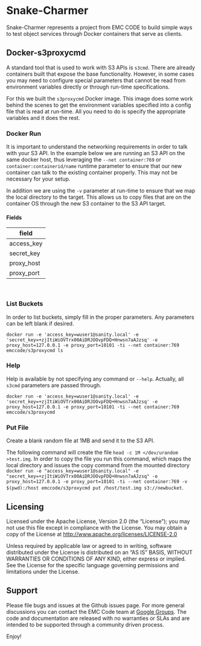 Snake-Charmer
=============
Snake-Charmer represents a project from EMC CODE to build simple ways to test object services through Docker containers that serve as clients.

## Docker-s3proxycmd
A standard tool that is used to work with S3 APIs is ```s3cmd```.  There are already containers built that expose the base functionality.  However, in some cases you may need to configure special parameters that cannot be read from environment variables directly or through run-time specifications.

For this we built the ```s3proxycmd``` Docker image.  This image does some work behind the scenes to get the environment variables specified into a config file that is read at run-time.  All you need to do is specify the appropriate variables and it does the rest.

### Docker Run
It is important to understand the networking requirements in order to talk with your S3 API.  In the example below we are running an S3 API on the same docker host, thus leveraging the ```--net container:769``` or ```container:containerid/name``` runtime parameter to ensure that our new container can talk to the existing container properly.  This may not be necessary for your setup.

In addition we are using the ```-v``` parameter at run-time to ensure that we map the local directory to the target.  This allows us to copy files that are on the container OS through the new S3 container to the S3 API target.

#### Fields

|field|
|-----|
|access_key|
|secret_key|
|proxy_host|
|proxy_port|
<br>

### List Buckets
In order to list buckets, simply fill in the proper parameters.  Any parameters can be left blank if desired.

```docker run -e 'access_key=wuser1@sanity.local' -e 'secret_key=+zjItiWiOVTrx00AiDRJOOvpFDQ+Hnwsn7aAJzsq' -e proxy_host=127.0.0.1 -e proxy_port=10101 -ti --net container:769 emccode/s3proxycmd ls```

### Help
Help is available by not specifying any command or ```--help```.  Actually, all ```s3cmd``` parameters are passed through.

```docker run -e 'access_key=wuser1@sanity.local' -e 'secret_key=+zjItiWiOVTrx00AiDRJOOvpFDQ+Hnwsn7aAJzsq' -e proxy_host=127.0.0.1 -e proxy_port=10101 -ti --net container:769 emccode/s3proxycmd```

### Put File
Create a blank random file at 1MB and send it to the S3 API.

The following command will create the file ```head -c 1M </dev/urandom >test.img```.  In order to copy the file you run this command, which maps the local directory and issues the copy command from the mounted directory
```docker run -e "access_key=wuser1@sanity.local" -e "secret_key=+zjItiWiOVTrx00AiDRJOOvpFDQ+Hnwsn7aAJzsq" -e proxy_host=127.0.0.1 -e proxy_port=10101 -ti --net container:769 -v $(pwd):/host emccode/s3proxycmd put /host/test.img s3://newbucket```.



Licensing
---------
Licensed under the Apache License, Version 2.0 (the “License”); you may not use this file except in compliance with the License. You may obtain a copy of the License at <http://www.apache.org/licenses/LICENSE-2.0>

Unless required by applicable law or agreed to in writing, software distributed under the License is distributed on an “AS IS” BASIS, WITHOUT WARRANTIES OR CONDITIONS OF ANY KIND, either express or implied. See the License for the specific language governing permissions and limitations under the License.

Support
-------
Please file bugs and issues at the Github issues page. For more general discussions you can contact the EMC Code team at <a href="https://groups.google.com/forum/#!forum/emccode-users">Google Groups</a>. The code and documentation are released with no warranties or SLAs and are intended to be supported through a community driven process.


Enjoy!
